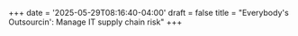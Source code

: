 +++
date = '2025-05-29T08:16:40-04:00'
draft = false
title = "Everybody's Outsourcin': Manage IT supply chain risk"
+++
